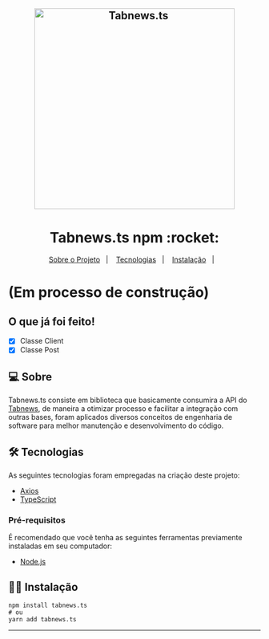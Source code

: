 <h2 align="center">
    <img alt="Tabnews.ts" title="" src="https://user-images.githubusercontent.com/53992405/207499044-852e3a6b-3bdc-42cc-9eea-2dbfe1fe7af2.png" width="400px" />
</h2>
<p align="center">
  <h1 align="center">Tabnews.ts npm :rocket:</h1>
</p>
<p align="center">
  <a href="#-sobre">Sobre o Projeto</a>&nbsp;&nbsp;&nbsp;|&nbsp;&nbsp;&nbsp;
  <a href="#-tecnologias">Tecnologias</a>&nbsp;&nbsp;&nbsp;|&nbsp;&nbsp;&nbsp;
  <a href="#-instalação">Instalação</a>&nbsp;&nbsp;&nbsp;|&nbsp;&nbsp;&nbsp;
</p>

# (Em processo de construção)
## O que já foi feito!
- [X] Classe Client
- [X] Classe Post

## 💻 Sobre
Tabnews.ts consiste em biblioteca que basicamente  consumira a API do [Tabnews](https://tabnews.com.br), de maneira a otimizar processo e facilitar a integração com outras bases, foram aplicados diversos conceitos de engenharia de software para melhor manutenção e desenvolvimento do código.


## 🛠 Tecnologias
As seguintes tecnologias foram empregadas na criação deste projeto:
- [Axios](https://npmjs.com/axios)
- [TypeScript](https://www.typescriptlang.org/)

### Pré-requisitos

É recomendado que você tenha as seguintes ferramentas previamente instaladas em seu computador:

* [Node.js](https://nodejs.org/en/)

## ‍👨‍💻 Instalação
```sh-session
npm install tabnews.ts
# ou
yarn add tabnews.ts
```

---
